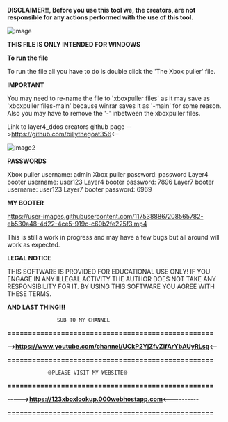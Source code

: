 **DISCLAIMER!!, Before you use this tool we, the creators, are not responsible for any actions performed with the use of this tool.**

![image](https://user-images.githubusercontent.com/117538886/206945592-5c56d490-4544-4228-b7e5-ef964ad5f87b.jpg)

**THIS FILE IS ONLY INTENDED FOR WINDOWS**

**To run the file**

To run the file all you have to do is double click the 'The Xbox puller' file.


**IMPORTANT**

You may need to re-name the file to 'xboxpuller files' as it may save as 'xboxpuller files-main' because winrar saves it as '-main' for some reason. Also you may have to remove the '-' inbetween the xboxpuller files.

Link to layer4_ddos creators github page -->https://github.com/billythegoat356<--

![image2](https://user-images.githubusercontent.com/117538886/206947816-d881432b-16bf-4be4-893c-65c9984e2f2e.jpg)

**PASSWORDS**

Xbox puller username: admin
Xbox puller password: password
Layer4 booter username: user123
Layer4 booter password: 7896
Layer7 booter username: user123
Layer7 booter password: 6969

**MY BOOTER**

https://user-images.githubusercontent.com/117538886/208565782-eb530a48-4d22-4ce5-919c-c60b2fe225f3.mp4

This is still a work in progress and may have a few bugs but all around will work as expected.

**LEGAL NOTICE**

THIS SOFTWARE IS PROVIDED FOR EDUCATIONAL USE ONLY! IF YOU ENGAGE IN ANY ILLEGAL ACTIVITY THE AUTHOR DOES NOT TAKE ANY RESPONSIBILITY FOR IT. BY USING THIS SOFTWARE YOU AGREE WITH THESE TERMS.


**AND LAST THING!!!**


                    SUB TO MY CHANNEL
**==================================================**

**-->https://www.youtube.com/channel/UCkP2YjZfvZIfArYbAUyRLsg<--**

**==================================================**

                 🌐PLEASE VISIT MY WEBSITE🌐
**==================================================**

**----->https://123xboxlookup.000webhostapp.com<----------**

**==================================================**
